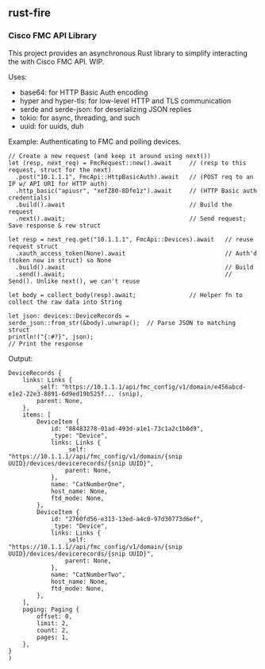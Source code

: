 ## rust-fire
### Cisco FMC API Library

This project provides an asynchronous Rust library to simplify interacting the with Cisco FMC API. WIP. 

Uses:
* base64:               for HTTP Basic Auth encoding
* hyper and hyper-tls:  for low-level HTTP and TLS communication
* serde and serde-json: for deserializing JSON replies 
* tokio:                for async, threading, and such
* uuid:                 for uuids, duh


Example: Authenticating to FMC and polling devices. 
```
// Create a new request (and keep it around using next())
let (resp, next_req) = FmcRequest::new().await     // (resp to this request, struct for the next) 
  .post("10.1.1.1", FmcApi::HttpBasicAuth).await   // (POST req to an IP w/ API URI for HTTP auth)
  .http_basic("apiusr", "xefZ80-8Dfe1z").await     // (HTTP Basic auth credentials)
  .build().await                                   // Build the request
  .next().await;                                   // Send request; Save response & rew struct

let resp = next_req.get("10.1.1.1", FmcApi::Devices).await   // reuse request struct
  .xauth_access_token(None).await                            // Auth'd (token now in struct) so None
  .build().await                                             // Build
  .send().await;                                             // Send(). Unlike next(), we can't reuse

let body = collect_body(resp).await;               // Helper fn to collect the raw data into String

let json: devices::DeviceRecords = serde_json::from_str(&body).unwrap();  // Parse JSON to matching struct
println!("{:#?}", json);                                                  // Print the response
```

Output:
```
DeviceRecords {
    links: Links {
        _self: "https://10.1.1.1/api/fmc_config/v1/domain/e456abcd-e1e2-22e3-8891-6d9ed19b525f... (snip),
        parent: None,
    },
    items: [
        DeviceItem {
            id: "88483278-01ad-493d-a1e1-73c1a2c1b8d9",
            _type: "Device",
            links: Links {
                _self: "https://10.1.1.1//api/fmc_config/v1/domain/{snip UUID}/devices/devicerecords/{snip UUID}",
                parent: None,
            },
            name: "CatNumberOne",
            host_name: None,
            ftd_mode: None,
        },
        DeviceItem {
            id: "2760fd56-e313-13ed-a4c0-97d30773d6ef",
            _type: "Device",
            links: Links {
                _self: "https://10.1.1.1//api/fmc_config/v1/domain/{snip UUID}/devices/devicerecords/{snip UUID}",
                parent: None,
            },
            name: "CatNumberTwo",
            host_name: None,
            ftd_mode: None,
        },
    ],
    paging: Paging {
        offset: 0,
        limit: 2,
        count: 2,
        pages: 1,
    },
}
)
```